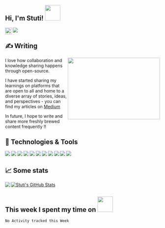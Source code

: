 
<h2> Hi, I'm Stuti! <img src="https://media.giphy.com/media/hvRJCLFzcasrR4ia7z/giphy.gif" width="50"></h2>
<a href="https://www.linkedin.com/in/i=am-stuti/">
  <img align="left" alt="Stuti's LinkedIN" width="22px" src="https://raw.githubusercontent.com/peterthehan/peterthehan/master/assets/linkedin.svg" />
</a>


![](https://visitor-badge.glitch.me/badge?page_id=iamstuti.iamstuti)





## &#x270d; Writing

<img align="right" src="https://media.giphy.com/media/BferOKonYOspm28AiB/giphy.gif" width="300" height="200" />

I love how collaboration and knowledge sharing happens through open-source.

I have started sharing my learnings on platforms that are open to all and home to a diverse array of stories, ideas, and perspectives - you can find my articles on [Medium](https://medium.com/@stuti.2996)

In future, I hope to write and share more freshly brewed content frequently !! 



## 🔧 Technologies & Tools
![](https://img.shields.io/badge/OS-Linux-informational?style=flat&logo=linux&logoColor=white&color=2bbc8a)
![](https://img.shields.io/badge/Code-Python-informational?style=flat&logo=python&logoColor=white&color=2bbc8a)
![](https://img.shields.io/badge/Code-Golang-informational?style=flat&logo=go&logoColor=white&color=2bbc8a)
![](https://img.shields.io/badge/Code-C++-informational?style=flat&logo=c++&logoColor=white&color=2bbc8a)
![](https://img.shields.io/badge/Shell-Bash-informational?style=flat&logo=gnu-bash&logoColor=white&color=2bbc8a)
![](https://img.shields.io/badge/Tools-Kubernetes-informational?style=flat&logo=kubernetes&logoColor=white&color=2bbc8a)
![](https://img.shields.io/badge/Tools-LaTeX-informational?style=flat&logo=latex&logoColor=white&color=2bbc8a)
![](https://img.shields.io/badge/Libraries-Keras-informational?style=flat&logo=keras&logoColor=white&color=2bbc8a)
![](https://img.shields.io/badge/Pytorch-Keras-informational?style=flat&logo=pytorch&logoColor=white&color=2bbc8a)
![](https://img.shields.io/badge/Tensorflow-Keras-informational?style=flat&logo=tensorflow&logoColor=white&color=2bbc8a)
![](https://img.shields.io/badge/Cloud-GCP-informational?style=flat&logo=GCP&logoColor=white&color=2bbc8a)


<h2> 📈 Some stats </h2>

<p Warning : ! It may not be interesting....but who cares !! 
<a href="https://github.com/MartinHeinz/MartinHeinz">
  <img align="left" src="https://github-readme-stats.vercel.app/api/top-langs/?username=iamstuti&hide=java,html,tex&title_color=ffffff&text_color=c9cacc&icon_color=2bbc8a&bg_color=1d1f21&langs_count=3" />
</a>

<a href="https://github.com/MartinHeinz/MartinHeinz">
  <img align="center" src="https://github-readme-stats.vercel.app/api?username=iamstuti&show_icons=true&line_height=27&count_private=true&title_color=ffffff&text_color=c9cacc&icon_color=2bbc8a&bg_color=1d1f21" alt="Stuti's GitHub Stats" />
</a>
 
  

<h2> This week I spent my time on  <img src = "https://media.giphy.com/media/46zGt1yNeHPGCq315Q/giphy.gif" width = "50" ></h2>

<!--START_SECTION:waka-->
```text
No Activity tracked this Week
```
<!--END_SECTION:waka-->
